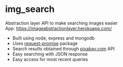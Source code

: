 # img_search
Abstraction layer API to make searching images easier<br/>
App: https://imageabstractionlayer.herokuapp.com/<br/>

* Built using node, express and mongodb
* Uses [request-promise](https://github.com/request/request-promise) package
* Search results obtained through [pixabay.com](http://pixabay.com) API
* Easy searching with JSON response
* Easy access for most recent queries
